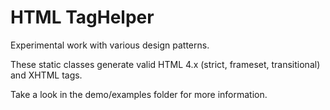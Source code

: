 HTML TagHelper
==============

Experimental work with various design patterns.

These static classes generate valid HTML 4.x (strict, frameset, transitional) and XHTML tags.

Take a look in the demo/examples folder for more information.